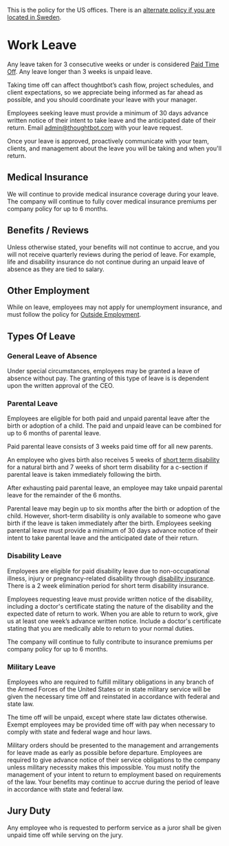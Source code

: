 This is the policy for the US offices. There is an [alternate policy if you are
located in Sweden][stockholm].

# Work Leave

Any leave taken for 3 consecutive weeks or under is considered [Paid Time Off][pto-policy]. Any leave longer than 3 weeks is unpaid leave.

Taking time off can affect thoughtbot’s cash flow, project schedules, and client expectations, so we appreciate being informed as far ahead as possible, and you should coordinate your leave with your manager.

Employees seeking leave must provide a minimum of 30 days advance written notice of their intent to take leave and the anticipated date of their return. Email admin@thoughtbot.com with your leave request.

Once your leave is approved, proactively communicate with your team, clients, and management about the leave you will be taking and when you'll return.

## Medical Insurance

We will continue to provide medical insurance coverage during your leave. The company will continue to fully cover medical insurance premiums per company policy for up to 6 months.

## Benefits / Reviews

Unless otherwise stated, your benefits will not continue to accrue, and you will not receive quarterly reviews during the period of leave. For example, life and disability insurance do not continue during an unpaid leave of absence as they are tied to salary.

## Other Employment

While on leave, employees may not apply for unemployment insurance, and must follow the policy for [Outside Employment][outside-employment].

## Types Of Leave

### General Leave of Absence

Under special circumstances, employees may be granted a leave of absence without pay. The granting of this type of leave is is dependent upon the written approval of the CEO.

### Parental Leave

Employees are eligible for both paid and unpaid parental leave after the birth or adoption of a child. The paid and unpaid leave can be combined for up to 6 months of parental leave.

Paid parental leave consists of 3 weeks paid time off for all new parents.

An employee who gives birth also receives 5 weeks of [short term disability][short-term-disability] for a natural birth and 7 weeks of short term disability for a c-section if parental leave is taken immediately following the birth.  

After exhausting paid parental leave, an employee may take unpaid parental leave for the remainder of the 6 months. 

Parental leave may begin up to six months after the birth or adoption of the child. However, short-term disability is only available to someone who gave birth if the leave is taken immediately after the birth. Employees seeking parental leave must provide a minimum of 30 days advance notice of their intent to take parental leave and the anticipated date of their return.

### Disability Leave

Employees are eligible for paid disability leave due to non-occupational illness, injury or pregnancy-related disability through [disability insurance][disability-insurance]. There is a 2 week elimination period for short term disability insurance.

Employees requesting leave must provide written notice of the disability, including a doctor's certificate stating the nature of the disability and the expected date of return to work. When you are able to return to work, give us at least one week’s advance written notice. Include a doctor's certificate stating that you are medically able to return to your normal duties.

The company will continue to fully contribute to insurance premiums per company policy for up to 6 months.

### Military Leave

Employees who are required to fulfill military obligations in any branch of the Armed Forces of the United States or in state military service will be given the necessary time off and reinstated in accordance with federal and state law.

The time off will be unpaid, except where state law dictates otherwise. Exempt employees may be provided time off with pay when necessary to comply with state and federal wage and hour laws.

Military orders should be presented to the management and arrangements for leave made as early as possible before departure. Employees are required to give advance notice of their service obligations to the company unless military necessity makes this impossible. You must notify the management of your intent to return to employment based on requirements of the law. Your benefits may continue to accrue during the period of leave in accordance with state and federal law.

## Jury Duty

Any employee who is requested to perform service as a juror shall be given unpaid time off while serving on the jury.

[pto-policy]: paid-time-off.md
[outside-employment]: ../policies/outside-employment.md
[short-term-disability]: disability-insurance.md#short-term-disability-std
[disability-insurance]: disability-insurance.md
[stockholm]: paid-time-off-se.md
